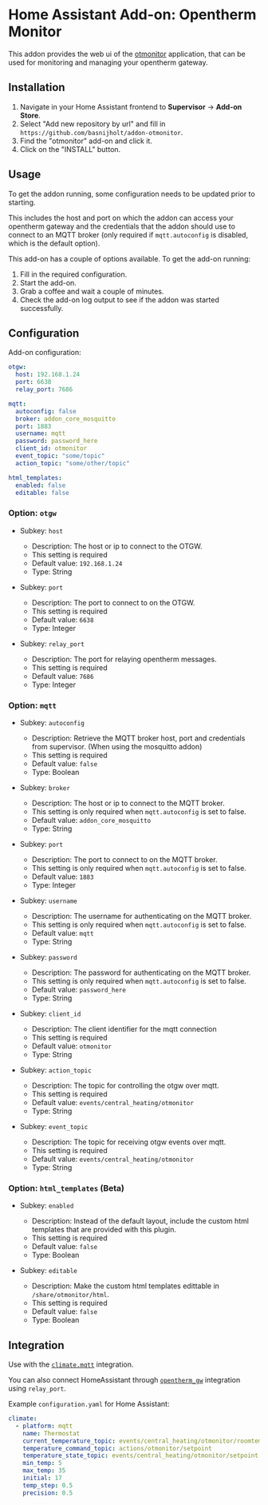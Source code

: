 # Home Assistant Add-on: Opentherm Monitor

This addon provides the web ui of the [otmonitor](https://otgw.tclcode.com/otmonitor.html) application,
that can be used for monitoring and managing your opentherm gateway.

## Installation

1. Navigate in your Home Assistant frontend to **Supervisor** -> **Add-on Store**.
2. Select "Add new repository by url" and fill in `https://github.com/basnijholt/addon-otmonitor`.
2. Find the "otmonitor" add-on and click it.
3. Click on the "INSTALL" button.


## Usage

To get the addon running, some configuration needs to be updated prior to starting.

This includes the host and port on which the addon can access your opentherm gateway and the
credentials that the addon should use to connect to an MQTT broker (only required if `mqtt.autoconfig` is disabled, which is the default option).

This add-on has a couple of options available. To get the add-on running:

1. Fill in the required configuration.
2. Start the add-on.
3. Grab a coffee and wait a couple of minutes.
4. Check the add-on log output to see if the addon was started successfully.


## Configuration

Add-on configuration:

```yaml
otgw:
  host: 192.168.1.24
  port: 6638
  relay_port: 7686

mqtt:
  autoconfig: false
  broker: addon_core_mosquitto
  port: 1883
  username: mqtt
  password: password_here
  client_id: otmonitor
  event_topic: "some/topic"
  action_topic: "some/other/topic"

html_templates:
  enabled: false
  editable: false
```

### Option: `otgw`

- Subkey: `host`
  - Description: The host or ip to connect to the OTGW.
  - This setting is required
  - Default value: `192.168.1.24`
  - Type: String

- Subkey: `port`
  - Description: The port to connect to on the OTGW.
  - This setting is required
  - Default value: `6638`
  - Type: Integer

- Subkey: `relay_port`
  - Description: The port for relaying opentherm messages.
  - This setting is required
  - Default value: `7686`
  - Type: Integer


### Option: `mqtt`

- Subkey: `autoconfig`
  - Description: Retrieve the MQTT broker host, port and credentials from supervisor. (When using the mosquitto addon)
  - This setting is required
  - Default value: `false`
  - Type: Boolean

- Subkey: `broker`
  - Description: The host or ip to connect to the MQTT broker.
  - This setting is only required when `mqtt.autoconfig` is set to false.
  - Default value: `addon_core_mosquitto`
  - Type: String

- Subkey: `port`
  - Description: The port to connect to on the MQTT broker.
  - This setting is only required when `mqtt.autoconfig` is set to false.
  - Default value: `1883`
  - Type: Integer

- Subkey: `username`
  - Description: The username for authenticating on the MQTT broker.
  - This setting is only required when `mqtt.autoconfig` is set to false.
  - Default value: `mqtt`
  - Type: String

- Subkey: `password`
  - Description: The password for authenticating on the MQTT broker.
  - This setting is only required when `mqtt.autoconfig` is set to false.
  - Default value: `password_here`
  - Type: String

- Subkey: `client_id`
  - Description: The client identifier for the mqtt connection
  - This setting is required
  - Default value: `otmonitor`
  - Type: String

- Subkey: `action_topic`
  - Description: The topic for controlling the otgw over mqtt.
  - This setting is required
  - Default value: `events/central_heating/otmonitor`
  - Type: String

- Subkey: `event_topic`
  - Description: The topic for receiving otgw events over mqtt.
  - This setting is required
  - Default value: `events/central_heating/otmonitor`
  - Type: String


### Option: `html_templates` (Beta)

- Subkey: `enabled`
  - Description: Instead of the default layout, include the custom html templates that are provided with this plugin.
  - This setting is required
  - Default value: `false`
  - Type: Boolean

- Subkey: `editable`
  - Description: Make the custom html templates edittable in `/share/otmonitor/html`.
  - This setting is required
  - Default value: `false`
  - Type: Boolean


## Integration

Use with the [`climate.mqtt`](https://www.home-assistant.io/integrations/climate.mqtt/) integration.

You can also connect HomeAssistant through [`opentherm_gw`](https://www.home-assistant.io/integrations/opentherm_gw/) integration using `relay_port`.

Example `configuration.yaml` for Home Assistant:
```yaml
climate:
  - platform: mqtt
    name: Thermostat
    current_temperature_topic: events/central_heating/otmonitor/roomtemperature
    temperature_command_topic: actions/otmonitor/setpoint
    temperature_state_topic: events/central_heating/otmonitor/setpoint
    min_temp: 5
    max_temp: 35
    initial: 17
    temp_step: 0.5
    precision: 0.5
```
